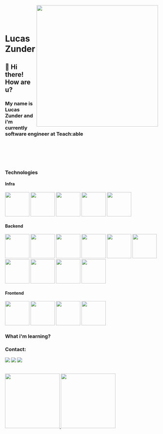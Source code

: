 <img align="right" width="400px" style="margin-top:-20px" src="https://user-images.githubusercontent.com/35578650/176032691-9f6c8e45-75a4-4c67-a84c-6a5bc2e1e00f.png">

</br>
</br>

<div dsplay="inline-block">
 
 <h1 align="left">Lucas Zunder</h1>
 <h2 align="left">👋 Hi there! How are u? </h1>
 <h3 align="left">My name is Lucas Zunder and i'm currently software engineer at Teach:able</h1>

</div>
</br>
</br></br>
</br>


### Technologies

#### Infra
<img src="https://cdn.jsdelivr.net/gh/devicons/devicon/icons/amazonwebservices/amazonwebservices-plain-wordmark.svg" width="80" height="80" />   <img src="https://cdn.jsdelivr.net/gh/devicons/devicon/icons/digitalocean/digitalocean-original-wordmark.svg" width="80" height="80" />   <img src="https://cdn.jsdelivr.net/gh/devicons/devicon/icons/grafana/grafana-original-wordmark.svg" width="80" height="80" />
<img src="https://cdn.jsdelivr.net/gh/devicons/devicon/icons/terraform/terraform-original-wordmark.svg" width="80" height="80" />   <img src="https://cdn.jsdelivr.net/gh/devicons/devicon/icons/ansible/ansible-plain-wordmark.svg" width="80" height="80" />

#### Backend
 <img src="https://cdn.jsdelivr.net/gh/devicons/devicon/icons/nodejs/nodejs-plain-wordmark.svg" width="80" height="80" /> <img src="https://cdn.jsdelivr.net/gh/devicons/devicon/icons/typescript/typescript-plain.svg" width="80" height="80" />  <img src="https://cdn.jsdelivr.net/gh/devicons/devicon/icons/express/express-original.svg" width="80" height="80" /> <img src="https://cdn.jsdelivr.net/gh/devicons/devicon/icons/rails/rails-plain-wordmark.svg" width="80" height="80" /> <img src="https://cdn.jsdelivr.net/gh/devicons/devicon/icons/postgresql/postgresql-plain-wordmark.svg" width="80" height="80" />   <img src="https://cdn.jsdelivr.net/gh/devicons/devicon/icons/mongodb/mongodb-plain-wordmark.svg" width="80" height="80" />   <img src="https://cdn.jsdelivr.net/gh/devicons/devicon/icons/redis/redis-plain-wordmark.svg" width="80" height="80" />  <img src="https://cdn.jsdelivr.net/gh/devicons/devicon/icons/jest/jest-plain.svg" width="80" height="80" />  <img src="https://cdn.jsdelivr.net/gh/devicons/devicon/icons/git/git-plain-wordmark.svg" width="80" height="80" />
 <img src="https://cdn.jsdelivr.net/gh/devicons/devicon/icons/go/go-original-wordmark.svg" width="80" height="80" /> 


#### Frontend
<img src="https://cdn.jsdelivr.net/gh/devicons/devicon/icons/javascript/javascript-plain.svg" width="80" height="80" />    <img src="https://cdn.jsdelivr.net/gh/devicons/devicon/icons/css3/css3-plain.svg" width="80" height="80" />  <img src="https://cdn.jsdelivr.net/gh/devicons/devicon/icons/materialui/materialui-plain.svg" width="80" height="80" /> <img src="https://cdn.jsdelivr.net/gh/devicons/devicon/icons/react/react-original-wordmark.svg" width="80" height="80" />
  

### What i'm learning?



### Contact:

<div>
<a href="https://instagram.com/zunderlucas" target="_blank"><img src="https://img.shields.io/badge/-Instagram-%23E4805F?style=for-the-badge&logo=instagram&logoColor=white" target="_blank"></a>
<a href = "mailto:contato@devzunder@gmail.com"><img src="https://img.shields.io/badge/Gmail-D14836?style=for-the-badge&logo=gmail&logoColor=white" target="_blank"></a>
<a href="https://www.linkedin.com/in/zunder" target="_blank"><img src="https://img.shields.io/badge/-LinkedIn-%230077B5?style=for-the-badge&logo=linkedin&logoColor=white" target="_blank"></a>   
</div>
</br></br>
<div>
<a href="https://github.com/lucaszunder">
<img height="180em" src="https://github-readme-stats.vercel.app/api/top-langs/?username=lucaszunder&layout=compact&langs_count=7&theme=dracula"/>
<img height="180em" src="https://github-readme-stats.vercel.app/api?username=lucaszunder&show_icons=true&theme=dracula&include_all_commits=true&count_private=true"/>
</div>
